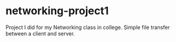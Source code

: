 # networking-project1
Project I did for my Networking class in college. Simple file transfer between a client and server.
